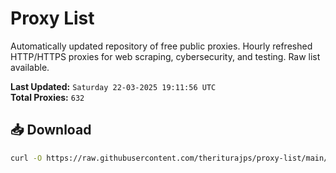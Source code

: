 # Proxy List

Automatically updated repository of free public proxies. Hourly refreshed HTTP/HTTPS proxies for web scraping, cybersecurity, and testing. Raw list available.

**Last Updated:** `Saturday 22-03-2025 19:11:56 UTC`  
**Total Proxies:** `632`

## 📥 Download
```bash
curl -O https://raw.githubusercontent.com/theriturajps/proxy-list/main/proxies.txt
